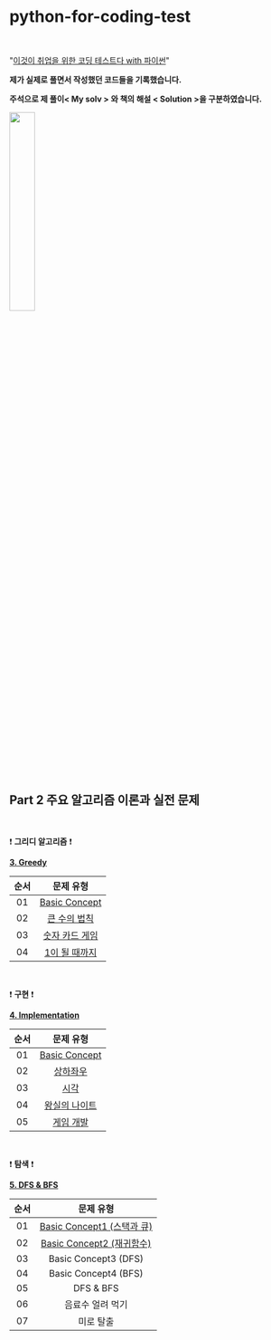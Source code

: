 # python-for-coding-test

<br/>

"[이것이 취업을 위한 코딩 테스트다 with 파이썬](http://www.yes24.com/Product/Goods/91433923)"

**제가 실제로 풀면서 작성했던 코드들을 기록했습니다.**

**주석으로 제 풀이< My solv > 와 책의 해설 < Solution >을 구분하였습니다.**

<img src = "https://user-images.githubusercontent.com/97127994/209169984-f86433cf-7864-4688-96d4-2d115434b267.jpeg" width="30%" height="30%">


<br/>


## Part 2 주요 알고리즘 이론과 실전 문제

<br/>

:exclamation: **그리디 알고리즘** :exclamation:


**[3. Greedy](https://github.com/eric98040/python-for-coding-test/tree/main/Greedy)**


|       순서        |         문제 유형       |   
|:-----:|:-----:|
|01|[Basic Concept](https://github.com/eric98040/python-for-coding-test/blob/main/Greedy/Basic%20Concept.py)|
|02|[큰 수의 법칙](https://github.com/eric98040/python-for-coding-test/blob/main/Greedy/%ED%81%B0%20%EC%88%98%EC%9D%98%20%EB%B2%95%EC%B9%99.py)|
|03|[숫자 카드 게임](https://github.com/eric98040/python-for-coding-test/blob/main/Greedy/%EC%88%AB%EC%9E%90%20%EC%B9%B4%EB%93%9C%20%EA%B2%8C%EC%9E%84.py)|
|04|[1이 될 때까지](https://github.com/eric98040/python-for-coding-test/blob/main/Greedy/1%EC%9D%B4%20%EB%90%A0%20%EB%95%8C%EA%B9%8C%EC%A7%80.py)|


<br/>

:exclamation: **구현** :exclamation:

**[4. Implementation](https://github.com/eric98040/python-for-coding-test/tree/main/Implementation)**


|       순서        |         문제 유형       |   
|:-----:|:-----:|
|01|[Basic Concept](https://github.com/eric98040/python-for-coding-test/blob/main/Implementation/Basic%20Concept.py)|
|02|[상하좌우](https://github.com/eric98040/python-for-coding-test/blob/main/Implementation/%EC%83%81%ED%95%98%EC%A2%8C%EC%9A%B0.py)|
|03|[시각](https://github.com/eric98040/python-for-coding-test/blob/main/Implementation/%EC%8B%9C%EA%B0%81.Py)|
|04|[왕실의 나이트](https://github.com/eric98040/python-for-coding-test/blob/main/Implementation/%EC%99%95%EC%8B%A4%EC%9D%98%20%EB%82%98%EC%9D%B4%ED%8A%B8.py)|
|05|[게임 개발](https://github.com/eric98040/python-for-coding-test/blob/main/Implementation/%EA%B2%8C%EC%9E%84%20%EA%B0%9C%EB%B0%9C.py)|


<br/>

:exclamation: **탐색** :exclamation:


**[5. DFS & BFS](https://github.com/eric98040/python-for-coding-test/tree/main/DFS%20%26%20BFS)**


|       순서        |         문제 유형       |   
|:-----:|:-----:|
|01|[Basic Concept1 (스택과 큐)](https://github.com/eric98040/python-for-coding-test/blob/main/DFS%20%26%20BFS/Basic%20Concept1%20(%EC%8A%A4%ED%83%9D%EA%B3%BC%20%ED%81%90).py)|
|02|[Basic Concept2 (재귀함수)](https://github.com/eric98040/python-for-coding-test/blob/main/DFS%20&%20BFS/Basic%20Concept2%20(%EC%9E%AC%EA%B7%80%ED%95%A8%EC%88%98).py)|
|03|Basic Concept3 (DFS)|
|04|Basic Concept4 (BFS)|
|05|DFS & BFS|
|06|음료수 얼려 먹기|
|07|미로 탈출|

